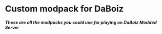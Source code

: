 # Custom modpack for DaBoiz
##### These are all the modpacks you could use for playing on DaBoiz Modded Server

